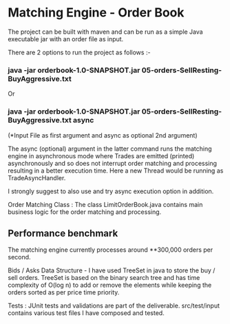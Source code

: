 # Matching Engine - Order Book

The project can be built with maven and can be run as a simple Java executable jar with an order file as input.

There are 2 options to run the project as follows :-

### java -jar orderbook-1.0-SNAPSHOT.jar 05-orders-SellResting-BuyAggressive.txt

Or

### java -jar orderbook-1.0-SNAPSHOT.jar 05-orders-SellResting-BuyAggressive.txt  async
(*Input File as first argument and async as optional 2nd argument)

The async (optional) argument in the latter command runs the matching engine in asynchronous mode where Trades are emitted (printed) asynchronously
and so does not interrupt order matching and processing resulting in a better execution time. Here a new Thread would be running as TradeAsyncHandler.

I strongly suggest to also use and try async execution option in addition. 

Order Matching Class : The class LimitOrderBook.java contains main business logic for the order matching and processing.

## Performance benchmark 
 The matching engine currently processes around **300,000 orders per second.

Bids / Asks Data Structure - I have used TreeSet in java to store the buy / sell orders.
TreeSet is based on the binary search tree and has time complexity of O(log n) to add or remove the elements while keeping the orders sorted as per price time priority.

Tests : JUnit tests and validations are part of the deliverable. src/test/input contains various test files I have composed and tested. 
